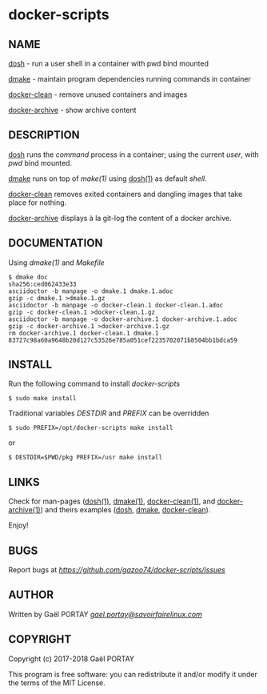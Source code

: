 # docker-scripts

## NAME

[dosh][1] - run a user shell in a container with pwd bind mounted

[dmake](dmake.1.adoc) - maintain program dependencies running commands in
container

[docker-clean](docker-clean.1.adoc) - remove unused containers and images


[docker-archive](docker-archive.1.adoc) - show archive content

## DESCRIPTION

[dosh][2] runs the _command_ process in a container; using the current _user_,
with _pwd_ bind mounted.

[dmake](dmake) runs on top of *make(1)* using [dosh(1)][1] as default _shell_.

[docker-clean](docker-clean) removes exited containers and dangling images that
take place for nothing.

[docker-archive](docker-archive) displays à la git-log the content of a docker
archive.

## DOCUMENTATION

Using *dmake(1)* and _Makefile_

	$ dmake doc
	sha256:ced062433e33
	asciidoctor -b manpage -o dmake.1 dmake.1.adoc
	gzip -c dmake.1 >dmake.1.gz
	asciidoctor -b manpage -o docker-clean.1 docker-clean.1.adoc
	gzip -c docker-clean.1 >docker-clean.1.gz
	asciidoctor -b manpage -o docker-archive.1 docker-archive.1.adoc
	gzip -c docker-archive.1 >docker-archive.1.gz
	rm docker-archive.1 docker-clean.1 dmake.1
	83727c98a60a9648b20d127c53526e785a051cef2235702071b8504bb1bdca59

## INSTALL

Run the following command to install *docker-scripts*

	$ sudo make install

Traditional variables *DESTDIR* and *PREFIX* can be overridden

	$ sudo PREFIX=/opt/docker-scripts make install

or

	$ DESTDIR=$PWD/pkg PREFIX=/usr make install

## LINKS

Check for man-pages ([dosh(1)][1], [dmake(1)](dmake.1.adoc),
[docker-clean(1)](docker-clean.1.adoc), and
[docker-archive(1)](docker-archive.1.adoc)) and theirs examples
([dosh][3], [dmake](dmake.1.adoc#examples),
[docker-clean](docker-clean.1.adoc#examples)).

Enjoy!

## BUGS

Report bugs at *https://github.com/gazoo74/docker-scripts/issues*

## AUTHOR

Written by Gaël PORTAY *gael.portay@savoirfairelinux.com*

## COPYRIGHT

Copyright (c) 2017-2018 Gaël PORTAY

This program is free software: you can redistribute it and/or modify it under
the terms of the MIT License.

[1]: https://www.github.com/gazoo74/dosh/blob/master/dosh.1.adoc
[2]: https://www.github.com/gazoo74/dosh/blob/master/dosh
[3]: https://www.github.com/gazoo74/dosh/blob/master/dosh.1.adoc#examples
